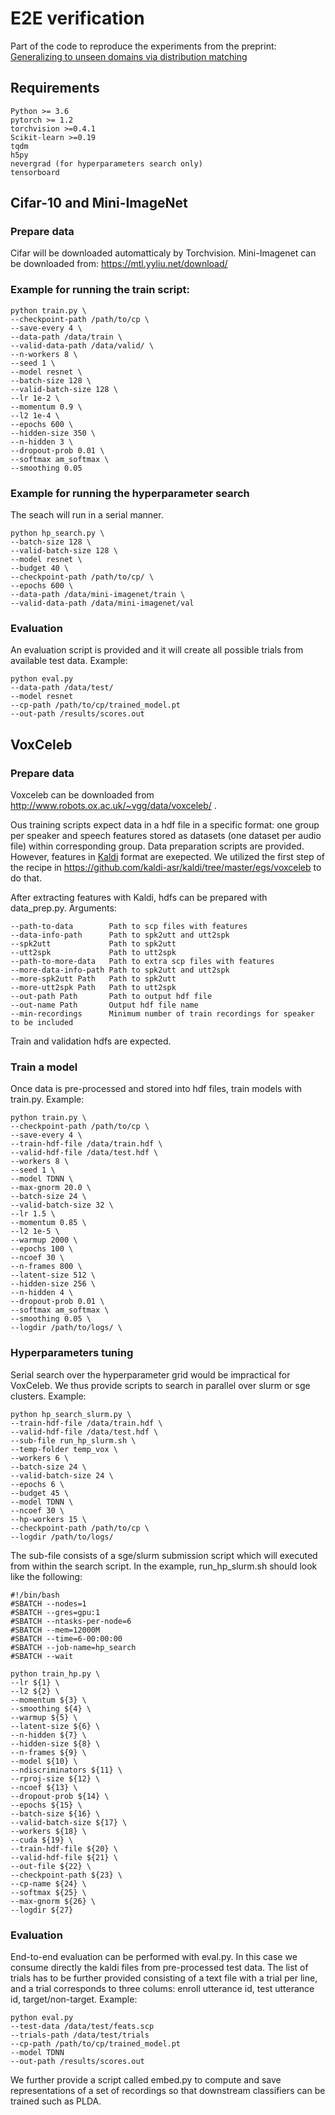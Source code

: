 # E2E verification
Part of the code to reproduce the experiments from the preprint: [Generalizing to unseen domains via distribution matching](https://arxiv.org/abs/1911.00804)

## Requirements

```
Python >= 3.6
pytorch >= 1.2
torchvision >=0.4.1
Scikit-learn >=0.19
tqdm
h5py
nevergrad (for hyperparameters search only)
tensorboard
```

## Cifar-10 and Mini-ImageNet

### Prepare data

Cifar will be downloaded automatticaly by Torchvision. Mini-Imagenet can be downloaded from: https://mtl.yyliu.net/download/

### Example for running the train script:

```
python train.py \
--checkpoint-path /path/to/cp \
--save-every 4 \
--data-path /data/train \
--valid-data-path /data/valid/ \
--n-workers 8 \
--seed 1 \
--model resnet \
--batch-size 128 \
--valid-batch-size 128 \
--lr 1e-2 \
--momentum 0.9 \
--l2 1e-4 \
--epochs 600 \
--hidden-size 350 \
--n-hidden 3 \
--dropout-prob 0.01 \
--softmax am_softmax \
--smoothing 0.05
```

### Example for running the hyperparameter search

The seach will run in a serial manner.

```
python hp_search.py \
--batch-size 128 \
--valid-batch-size 128 \
--model resnet \
--budget 40 \
--checkpoint-path /path/to/cp/ \
--epochs 600 \
--data-path /data/mini-imagenet/train \
--valid-data-path /data/mini-imagenet/val
```

### Evaluation

An evaluation script is provided and it will create all possible trials from available test data. Example:

```
python eval.py
--data-path /data/test/
--model resnet
--cp-path /path/to/cp/trained_model.pt
--out-path /results/scores.out
```

## VoxCeleb

### Prepare data

Voxceleb can be downloaded from http://www.robots.ox.ac.uk/~vgg/data/voxceleb/ .

Ous training scripts expect data in a hdf file in a specific format: one group per speaker and speech features stored as datasets (one dataset per audio file) within corresponding group. Data preparation scripts are provided. However, features in [Kaldi](https://kaldi-asr.org/) format are exepected. We utilized the first step of the recipe in https://github.com/kaldi-asr/kaldi/tree/master/egs/voxceleb to do that.

After extracting features with Kaldi, hdfs can be prepared with data_prep.py. Arguments:

```
--path-to-data        Path to scp files with features
--data-info-path      Path to spk2utt and utt2spk
--spk2utt             Path to spk2utt
--utt2spk             Path to utt2spk
--path-to-more-data   Path to extra scp files with features
--more-data-info-path Path to spk2utt and utt2spk
--more-spk2utt Path   Path to spk2utt
--more-utt2spk Path   Path to utt2spk
--out-path Path       Path to output hdf file
--out-name Path       Output hdf file name
--min-recordings      Minimum number of train recordings for speaker to be included
```

Train and validation hdfs are expected.

### Train a model

Once data is pre-processed and stored into hdf files, train models with train.py. Example:

```
python train.py \
--checkpoint-path /path/to/cp \
--save-every 4 \
--train-hdf-file /data/train.hdf \
--valid-hdf-file /data/test.hdf \
--workers 8 \
--seed 1 \
--model TDNN \
--max-gnorm 20.0 \
--batch-size 24 \
--valid-batch-size 32 \
--lr 1.5 \
--momentum 0.85 \
--l2 1e-5 \
--warmup 2000 \
--epochs 100 \
--ncoef 30 \
--n-frames 800 \
--latent-size 512 \
--hidden-size 256 \
--n-hidden 4 \
--dropout-prob 0.01 \
--softmax am_softmax \
--smoothing 0.05 \
--logdir /path/to/logs/ \
```

### Hyperparameters tuning

Serial search over the hyperparameter grid would be impractical for VoxCeleb. We thus provide scripts to search in parallel over slurm or sge clusters. Example:

```
python hp_search_slurm.py \
--train-hdf-file /data/train.hdf \
--valid-hdf-file /data/test.hdf \
--sub-file run_hp_slurm.sh \
--temp-folder temp_vox \
--workers 6 \
--batch-size 24 \
--valid-batch-size 24 \
--epochs 6 \
--budget 45 \
--model TDNN \
--ncoef 30 \
--hp-workers 15 \
--checkpoint-path /path/to/cp \
--logdir /path/to/logs/
```

The sub-file consists of a sge/slurm submission script which will executed from within the search script. In the example, run_hp_slurm.sh should look like the following:

```
#!/bin/bash
#SBATCH --nodes=1
#SBATCH --gres=gpu:1
#SBATCH --ntasks-per-node=6
#SBATCH --mem=12000M
#SBATCH --time=6-00:00:00
#SBATCH --job-name=hp_search
#SBATCH --wait

python train_hp.py \
--lr ${1} \
--l2 ${2} \
--momentum ${3} \
--smoothing ${4} \
--warmup ${5} \
--latent-size ${6} \
--n-hidden ${7} \
--hidden-size ${8} \
--n-frames ${9} \
--model ${10} \
--ndiscriminators ${11} \
--rproj-size ${12} \
--ncoef ${13} \
--dropout-prob ${14} \
--epochs ${15} \
--batch-size ${16} \
--valid-batch-size ${17} \
--workers ${18} \
--cuda ${19} \
--train-hdf-file ${20} \
--valid-hdf-file ${21} \
--out-file ${22} \
--checkpoint-path ${23} \
--cp-name ${24} \
--softmax ${25} \
--max-gnorm ${26} \
--logdir ${27}
```

### Evaluation

End-to-end evaluation can be performed with eval.py. In this case we consume directly the kaldi files from pre-processed test data. The list of trials has to be further provided consisting of a text file with a trial per line, and a trial corresponds to three colums: enroll utterance id, test utterance id, target/non-target. Example:

```
python eval.py
--test-data /data/test/feats.scp
--trials-path /data/test/trials
--cp-path /path/to/cp/trained_model.pt
--model TDNN
--out-path /results/scores.out
```

We further provide a script called embed.py to compute and save representations of a set of recordings so that downstream classifiers can be trained such as PLDA.
